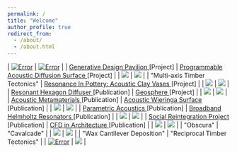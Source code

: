 ```yaml
---
permalink: /
title: "Welcome"
author_profile: true
redirect_from: 
  - /about/
  - /about.html
---
```


| [![Error](./images/GDP.png)](https://johnnie-nguyen.github.io/design/portfolio/GenerativePavilion/) | [![Error](./images/CLT.png)](https://johnnie-nguyen.github.io/design/portfolio/ProgrammableAcousticDiffusionSurface/)  |
| <a href="https://johnnie-nguyen.github.io/design/portfolio/GenerativePavilion/"> Generative Design Pavilion </a> [Project] | <a href="https://johnnie-nguyen.github.io/design/portfolio/ProgrammableAcousticDiffusionSurface/"> Programmable Acoustic Diffusion Surface </a> [Project] |
| <img src='./images/RFS2.png'> | <img src='./images/ACV3.png'>  |
| "Multi-axis Timber Tectonics" | <a href="https://johnnie-nguyen.github.io/design/portfolio/ResonanceInClayAcousticClayVases/"> Resonance In Pottery: Acoustic Clay Vases </a> [Project] |
| <img src='./images/HEXB.png'> | <img src='./images/GLOBE2.png'>  |
| <a href="https://johnnie-nguyen.github.io/design/publications/2022-11-03-Resonant%20Hexagon%20Diffuser/"> Resonant Hexagon Diffuser </a> [Publication] | <a href="https://johnnie-nguyen.github.io/design/portfolio/portfolio-2/"> Geosphere </a> [Project]  |
| <img src='./images/META0.png'> | <img src='./images/WIER0.png'> |
| <a href="https://johnnie-nguyen.github.io/design/publications/2022-09-18-AcousticMetamaterials/"> Acoustic Metamaterials </a> [Publication] | <a href="https://johnnie-nguyen.github.io/design/publications/2022-07-05-WieringaSurface/"> Acoustic Wieringa Surface </a> [Publication]  |
| <img src='./images/EUROD.png'> | <img src='./images/AUD0.png'> |
| <a href="https://johnnie-nguyen.github.io/design/publications/2021-10-23-ParametricAcoustics/"> Parametric Acoustics </a> [Publication] | <a href="https://johnnie-nguyen.github.io/design/publications/2022-07-05-WieringaSurface/"> Broadband Helmholtz Resonators </a> [Publication]  |
| <img src='./images/SHELTER.png'> | <img src='./images/CFD.png'> |
| <a href="https://johnnie-nguyen.github.io/design/publications/2021-10-23-ParametricAcoustics/"> Social Reintegration Project </a> [Publication] | <a href="https://johnnie-nguyen.github.io/design/publications/2022-07-05-WieringaSurface/"> CFD in Architecture </a> [Publication]  |
| <img src='./images/OBS.png'> | <img src='./images/WST.png'>  |
| "Obscura" | "Cavalcade" |
| <img src='./images/WAX.png'> | <img src='./images/SAUGA.png'> |
| "Wax Cantilever Deposition" | "Reciprocal Timber Tectonics" |
| [![Error](./images/WAX.png)](https://johnnie-nguyen.github.io/design/portfolio/ResonanceInClayAcousticClayVases/) | <img src='./images/SAUGA.png'> |
